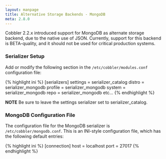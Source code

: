 ```yaml
---
layout: manpage
title: Alternative Storage Backends - MongoDB
meta: 2.8.0
---
```


Cobbler 2.2.x introduced support for MongoDB as alternate storage backend, due to the native use of JSON. Currently, support for this backend is BETA-quality, and it should not be used for critical production systems.

### Serializer Setup

Add or modify the following section in the `/etc/cobbler/modules.conf` configuration file:

{% highlight ini %}
[serializers]
settings = serializer_catalog
distro = serializer_mongodb
profile = serializer_mongodb
system = serializer_mongodb
repo = serializer_mongodb
etc...
{% endhighlight %}

**NOTE** Be sure to leave the settings serializer set to serializer_catalog.

### MongoDB Configuration File

The configuration file for the MongoDB serializer is `/etc/cobbler/mongodb.conf`. This is an INI-style configuration file, which has the following default entries:

{% highlight ini %}
[connection]
host = localhost
port = 27017
{% endhighlight %}
